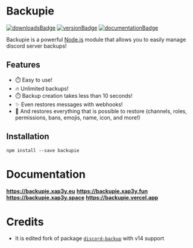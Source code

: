 # Backupie

[![downloadsBadge](https://img.shields.io/npm/dt/backupie?style=for-the-badge)](https://npmjs.com/backupie)
[![versionBadge](https://img.shields.io/npm/v/backupie?style=for-the-badge)](https://npmjs.com/backupie)
[![documentationBadge](https://img.shields.io/badge/Documentation-Click%20here-blue?style=for-the-badge)](https://backupie.js.org)

Backupie is a powerful [Node.js](https://nodejs.org) module that allows you to easily manage discord server backups!

## Features

-   ⏱️ Easy to use!
-   🔥 Unlimited backups!
-   ⏱️ Backup creation takes less than 10 seconds!
-   ✨ Even restores messages with webhooks!
-   🚀 And restores everything that is possible to restore (channels, roles, permissions, bans, emojis, name, icon, and more!)

## Installation

```cli
npm install --save backupie
```

# Documentation
**https://backupie.xap3y.eu** **https://backupie.xap3y.fun** 
**https://backupie.xap3y.space**
**https://backupie.vercel.app**

# Credits

- It is edited fork of package [`discord-backup`](https://github.com/Androz2091/discord-backup) with v14 support
